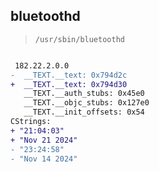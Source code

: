 ## bluetoothd

> `/usr/sbin/bluetoothd`

```diff

 182.22.2.0.0
-  __TEXT.__text: 0x794d2c
+  __TEXT.__text: 0x794d30
   __TEXT.__auth_stubs: 0x45e0
   __TEXT.__objc_stubs: 0x127e0
   __TEXT.__init_offsets: 0x54
CStrings:
+ "21:04:03"
+ "Nov 21 2024"
- "23:24:58"
- "Nov 14 2024"

```
